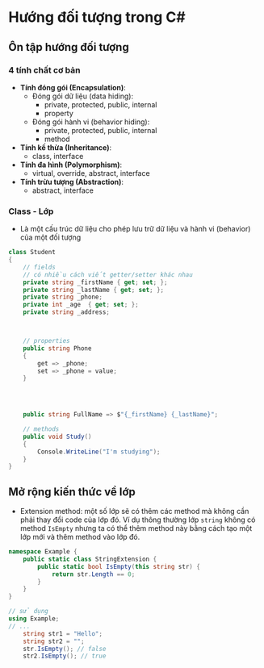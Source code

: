 # Hướng đối tượng trong C#

## Ôn tập hướng đối tượng

### 4 tính chất cơ bản
- **Tính đóng gói (Encapsulation)**: 
    - Đóng gói dữ liệu (data hiding): 
        - private, protected, public, internal
        - property
    - Đóng gói hành vi (behavior hiding): 
        - private, protected, public, internal
        - method
- **Tính kế thừa (Inheritance)**: 
    - class, interface
- **Tính đa hình (Polymorphism)**: 
    - virtual, override, abstract, interface
- **Tính trừu tượng (Abstraction)**: 
    - abstract, interface

### Class - Lớp
- Là một cấu trúc dữ liệu cho phép lưu trữ dữ liệu và hành vi (behavior) của một đối tượng

```cs
class Student
{
    // fields
    // có nhiều cách viết getter/setter khác nhau
    private string _firstName { get; set; };
    private string _lastName { get; set; };
    private string _phone;
    private int _age  { get; set; };
    private string _address;



    // properties
    public string Phone 
    { 
        get => _phone;
        set => _phone = value; 
    }



    
    public string FullName => $"{_firstName} {_lastName}";

    // methods
    public void Study()
    {
        Console.WriteLine("I'm studying");
    }
}

```

## Mở rộng kiến thức về lớp
- Extension method: một số lớp sẽ có thêm các method mà không cần phải thay đổi code của lớp đó. Ví dụ thông thường lớp `string` không có method `IsEmpty` nhưng ta có thể thêm method này bằng cách tạo một lớp mới và thêm method vào lớp đó.
```cs
namespace Example {
    public static class StringExtension {
        public static bool IsEmpty(this string str) {
            return str.Length == 0;
        }
    }
}

// sử dụng
using Example;
// ... 
    string str1 = "Hello";
    string str2 = "";
    str.IsEmpty(); // false
    str2.IsEmpty(); // true

```

